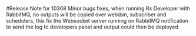 #Release Note for 10308
Minor bugs fixes, when running Rx Developer with RabbitMQ, no outputs will be copied over web\bin, subscriber and schedulers,
this fix the Websocket server running on RabbitMQ notification to send the log to developers panel and output could then be deployed
